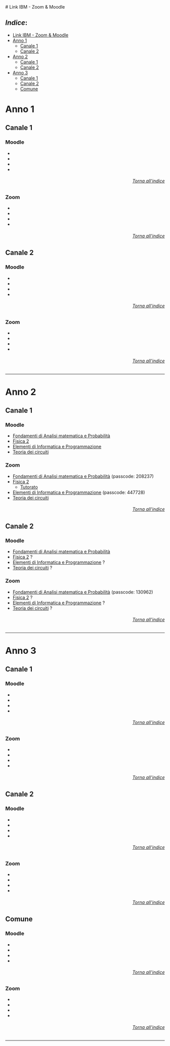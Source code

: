 <head>
   <title>HTML Elements Reference</title></head>
# Link IBM - Zoom & Moodle

## *Indice*:<!-- omit in toc -->
- [Link IBM - Zoom & Moodle](#link-ibm---zoom--moodle)
- [Anno 1](#anno-1)
  - [Canale 1](#canale-1)
  - [Canale 2](#canale-2)
- [Anno 2](#anno-2)
  - [Canale 1](#canale-1-1)
  - [Canale 2](#canale-2-1)
- [Anno 3](#anno-3)
  - [Canale 1](#canale-1-2)
  - [Canale 2](#canale-2-2)
  - [Comune](#comune)

# Anno 1
## Canale 1
### Moodle<!-- omit in toc -->
- []()
- []()
- []()
- []()

###### *<p align="right">[Torna all'indice](#indice)</p>*<!-- omit in toc -->
### Zoom<!-- omit in toc -->
- []()
- []()
- []()
- []()

###### *<p align="right">[Torna all'indice](#indice)</p>*<!-- omit in toc -->

## Canale 2
### Moodle<!-- omit in toc -->
- []()
- []()
- []()
- []()
###### *<p align="right">[Torna all'indice](#indice)</p>*<!-- omit in toc -->
### Zoom<!-- omit in toc -->
- []()
- []()
- []()
- []()
###### *<p align="right">[Torna all'indice](#indice)</p>*<!-- omit in toc -->

---

# Anno 2
## Canale 1
### Moodle<!-- omit in toc -->

- [Fondamenti di Analisi matematica e Probabilità](https://elearning.dei.unipd.it/course/view.php?id=6353)
- [Fisica 2](https://elearning.dei.unipd.it/course/view.php?id=6332)
- [Elementi di Informatica e Programmazione](https://elearning.dei.unipd.it/course/view.php?id=6276)
- [Teoria dei circuiti](https://elearning.dei.unipd.it/course/view.php?id=6850)

### Zoom<!-- omit in toc -->

- [Fondamenti di Analisi matematica e Probabilità](https://unipd.zoom.us/j/98873313275?pwd=alVOTkY5K09DajdQdWdDUldyOTdSZz09) (passcode: 208237)
- [Fisica 2](https://unipd.zoom.us/j/2535138427)
  - [Tutorato](https://unipd.zoom.us/j/2535138427)
- [Elementi di Informatica e Programmazione](https://unipd.zoom.us/j/96254777981?pwd=R3ZBS282bXBYUGpKaW1rdUFsLzJuZz09) (passcode: 447728)
- [Teoria dei circuiti](https://unipd.zoom.us/j/83585744362?pwd=eU1aLzB6OGlaZnZZamNMTEdnTlV4dz09)

###### *<p align="right">[Torna all'indice](#indice)</p>*<!-- omit in toc -->
## Canale 2
### Moodle<!-- omit in toc -->

- [Fondamenti di Analisi matematica e Probabilità](https://elearning.dei.unipd.it/enrol/index.php?id=6073)
- [Fisica 2]() ?
- [Elementi di Informatica e Programmazione]() ?
- [Teoria dei circuiti]() ?

### Zoom<!-- omit in toc -->

- [Fondamenti di Analisi matematica e Probabilità](https://unipd.zoom.us/j/95875931727?pwd=ZTU4bjBrVTBFWnUrRlE3VjZ2am1zdz09) (passcode: 130962)
- [Fisica 2]() ?
- [Elementi di Informatica e Programmazione]() ?
- [Teoria dei circuiti]() ?
###### *<p align="right">[Torna all'indice](#indice)</p>*<!-- omit in toc -->
---

# Anno 3
## Canale 1
### Moodle<!-- omit in toc -->
- []()
- []()
- []()
- []()
###### *<p align="right">[Torna all'indice](#indice)</p>*<!-- omit in toc -->
### Zoom<!-- omit in toc -->
- []()
- []()
- []()
- []()
###### *<p align="right">[Torna all'indice](#indice)</p>*<!-- omit in toc -->

## Canale 2
### Moodle<!-- omit in toc -->
- []()
- []()
- []()
- []()
###### *<p align="right">[Torna all'indice](#indice)</p>*<!-- omit in toc -->
### Zoom<!-- omit in toc -->
- []()
- []()
- []()
- []()
###### *<p align="right">[Torna all'indice](#indice)</p>*<!-- omit in toc -->


## Comune
### Moodle<!-- omit in toc -->
- []()
- []()
- []()
- []()
###### *<p align="right">[Torna all'indice](#indice)</p>*<!-- omit in toc -->
### Zoom<!-- omit in toc -->
- []()
- []()
- []()
- []()
###### *<p align="right">[Torna all'indice](#indice)</p>*<!-- omit in toc -->
---
